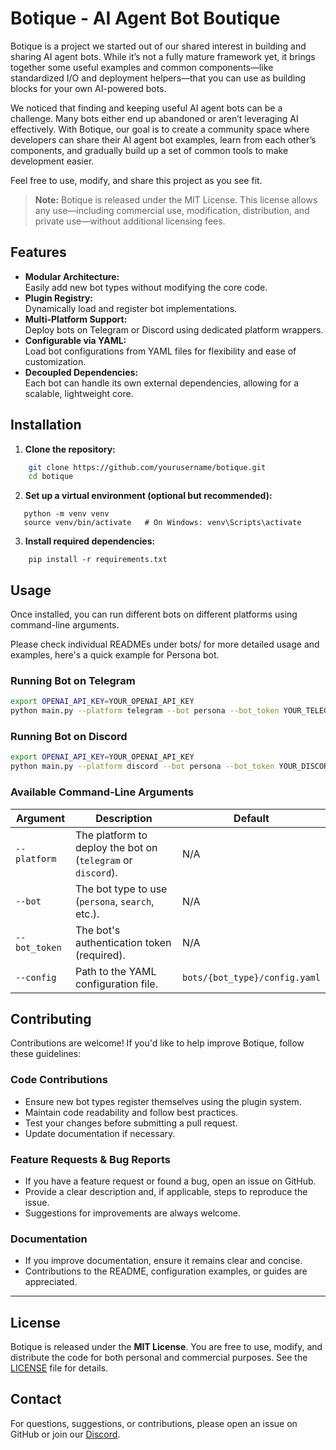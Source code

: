 # Botique - AI Agent Bot Boutique

Botique is a project we started out of our shared interest in building and sharing AI agent bots. While it’s not a fully mature framework yet, it brings together some useful examples and common components—like standardized I/O and deployment helpers—that you can use as building blocks for your own AI-powered bots.

We noticed that finding and keeping useful AI agent bots can be a challenge. Many bots either end up abandoned or aren’t leveraging AI effectively. With Botique, our goal is to create a community space where developers can share their AI agent bot examples, learn from each other’s components, and gradually build up a set of common tools to make development easier.

Feel free to use, modify, and share this project as you see fit.

> **Note:** Botique is released under the MIT License. This license allows any use—including commercial use, modification, distribution, and private use—without additional licensing fees.

## Features

- **Modular Architecture:**  
  Easily add new bot types without modifying the core code.
- **Plugin Registry:**  
  Dynamically load and register bot implementations.
- **Multi-Platform Support:**  
  Deploy bots on Telegram or Discord using dedicated platform wrappers.
- **Configurable via YAML:**  
  Load bot configurations from YAML files for flexibility and ease of customization.
- **Decoupled Dependencies:**  
  Each bot can handle its own external dependencies, allowing for a scalable, lightweight core.

## Installation

1. **Clone the repository:**

 ```bash
     git clone https://github.com/yourusername/botique.git
     cd botique
 ```
   
2. **Set up a virtual environment (optional but recommended):**
```
   python -m venv venv
   source venv/bin/activate   # On Windows: venv\Scripts\activate
```

3. **Install required dependencies:**
```
    pip install -r requirements.txt
```
## Usage

Once installed, you can run different bots on different platforms using command-line arguments. 

Please check individual READMEs under bots/ for more detailed usage and examples, here's a quick example for Persona bot. 

### Running Bot on Telegram 

```bash
export OPENAI_API_KEY=YOUR_OPENAI_API_KEY
python main.py --platform telegram --bot persona --bot_token YOUR_TELEGRAM_BOT_TOKEN
```

### Running Bot on Discord

```bash
export OPENAI_API_KEY=YOUR_OPENAI_API_KEY
python main.py --platform discord --bot persona --bot_token YOUR_DISCORD_BOT_TOKEN
```

### Available Command-Line Arguments

| Argument       | Description                                        | Default       |
|---------------|----------------------------------------------------|--------------|
| `--platform`  | The platform to deploy the bot on (`telegram` or `discord`). | N/A  |
| `--bot`       | The bot type to use (`persona`, `search`, etc.).   | N/A  |
| `--bot_token` | The bot's authentication token (required).        | N/A         |
| `--config`    | Path to the YAML configuration file.             | `bots/{bot_type}/config.yaml` |

## Contributing

Contributions are welcome! If you'd like to help improve Botique, follow these guidelines:

### Code Contributions

- Ensure new bot types register themselves using the plugin system.
- Maintain code readability and follow best practices.
- Test your changes before submitting a pull request.
- Update documentation if necessary.

### Feature Requests & Bug Reports

- If you have a feature request or found a bug, open an issue on GitHub.
- Provide a clear description and, if applicable, steps to reproduce the issue.
- Suggestions for improvements are always welcome.

### Documentation

- If you improve documentation, ensure it remains clear and concise.
- Contributions to the README, configuration examples, or guides are appreciated.

---

## License

Botique is released under the **MIT License**. You are free to use, modify, and distribute the code for both personal and commercial purposes. See the [LICENSE](LICENSE) file for details.

## Contact

For questions, suggestions, or contributions, please open an issue on GitHub or join our [Discord](https://discord.gg/NKKRQUcRA4). 
